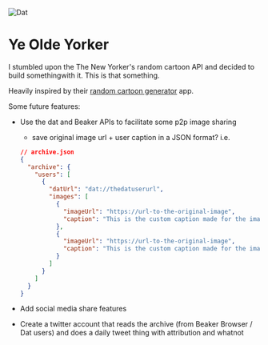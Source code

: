 ![Dat](https://dat-badge.glitch.me/2061897e7f3ee41f5598bcf09ace7f108cd210fcc8896d9ea5a35b416b8705ac/badge.svg)

# Ye Olde Yorker

I stumbled upon the The New Yorker's random cartoon API and decided to build somethingwith it. This is that something.

Heavily inspired by their [random cartoon generator](https://newyorker.com/cartoons/random/) app.

Some future features:

- Use the dat and Beaker APIs to facilitate some p2p image sharing
  - save original image url + user caption in a JSON format? i.e.
  
  ```json
  // archive.json
  {
    "archive": {
      "users": [
        {
          "datUrl": "dat://thedatuserurl",
          "images": [
            {
              "imageUrl": "https://url-to-the-original-image",
              "caption": "This is the custom caption made for the image"
            },
            {
              "imageUrl": "https://url-to-the-original-image",
              "caption": "This is the custom caption made for the image"
            }
          ]
        }
      ]
    }
  }
  ```
  
- Add social media share features
- Create a twitter account that reads the archive (from Beaker Browser / Dat users) and does a daily tweet thing with attribution and whatnot
